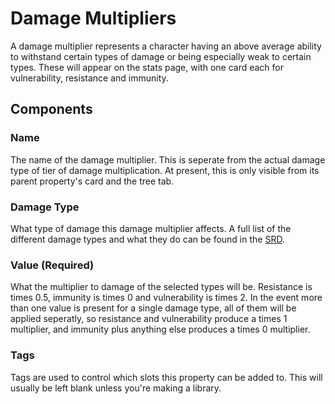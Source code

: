 # Damage Multipliers

A damage multiplier represents a character having an above average ability to withstand certain types of damage or being especially weak to certain types. These will appear on the stats page, with one card each for vulnerability, resistance and immunity.

## Components

### Name

The name of the damage multiplier. This is seperate from the actual damage type of tier of damage multiplication. At present, this is only visible from its parent property's card and the tree tab.

### Damage Type

What type of damage this damage multiplier affects. A full list of the different damage types and what they do can be found in the [SRD](https://www.5esrd.com/gamemastering/combat/#Damage_Types).

### Value \(Required\)

What the multiplier to damage of the selected types will be. Resistance is times 0.5, immunity is times 0 and vulnerability is times 2. In the event more than one value is present for a single damage type, all of them will be applied seperatly, so resistance and vulnerability produce a times 1 multiplier, and immunity plus anything else produces a times 0 multiplier.

### Tags

Tags are used to control which slots this property can be added to. This will usually be left blank unless you're making a library.

